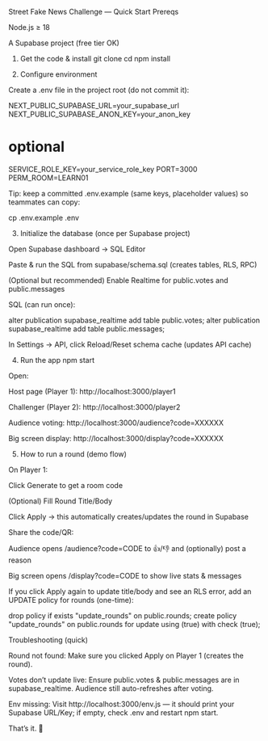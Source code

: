 Street Fake News Challenge — Quick Start
Prereqs

Node.js ≥ 18

A Supabase project (free tier OK)

1) Get the code & install
git clone <your-repo-url>
cd <repo-folder>
npm install

2) Configure environment

Create a .env file in the project root (do not commit it):

NEXT_PUBLIC_SUPABASE_URL=your_supabase_url
NEXT_PUBLIC_SUPABASE_ANON_KEY=your_anon_key

# optional
SERVICE_ROLE_KEY=your_service_role_key
PORT=3000
PERM_ROOM=LEARN01


Tip: keep a committed .env.example (same keys, placeholder values) so teammates can copy:

cp .env.example .env

3) Initialize the database (once per Supabase project)

Open Supabase dashboard → SQL Editor

Paste & run the SQL from supabase/schema.sql (creates tables, RLS, RPC)

(Optional but recommended) Enable Realtime for public.votes and public.messages

SQL (can run once):

alter publication supabase_realtime add table public.votes;
alter publication supabase_realtime add table public.messages;



In Settings → API, click Reload/Reset schema cache (updates API cache)

4) Run the app
npm start


Open:

Host page (Player 1): http://localhost:3000/player1

Challenger (Player 2): http://localhost:3000/player2

Audience voting: http://localhost:3000/audience?code=XXXXXX

Big screen display: http://localhost:3000/display?code=XXXXXX

5) How to run a round (demo flow)

On Player 1:

Click Generate to get a room code

(Optional) Fill Round Title/Body

Click Apply → this automatically creates/updates the round in Supabase

Share the code/QR:

Audience opens /audience?code=CODE to 👍/👎 and (optionally) post a reason

Big screen opens /display?code=CODE to show live stats & messages

If you click Apply again to update title/body and see an RLS error, add an UPDATE policy for rounds (one-time):

drop policy if exists "update_rounds" on public.rounds;
create policy "update_rounds" on public.rounds for update using (true) with check (true);

Troubleshooting (quick)

Round not found: Make sure you clicked Apply on Player 1 (creates the round).

Votes don’t update live: Ensure public.votes & public.messages are in supabase_realtime. Audience still auto-refreshes after voting.

Env missing: Visit http://localhost:3000/env.js — it should print your Supabase URL/Key; if empty, check .env and restart npm start.

That’s it. 🎉